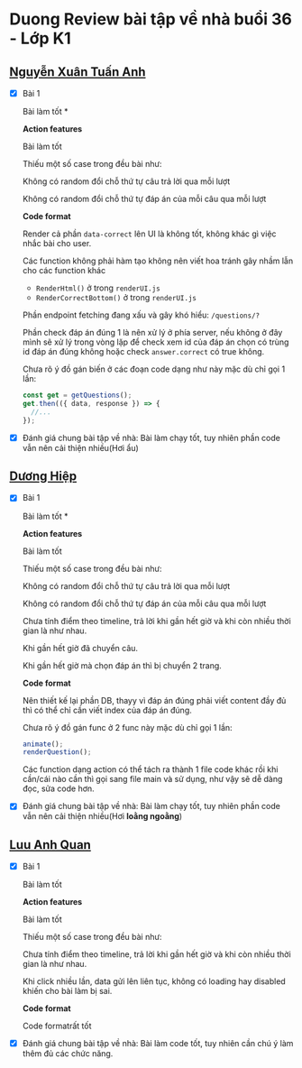 # Duong Review bài tập về nhà buổi 36 - Lớp K1

## [Nguyễn Xuân Tuấn Anh](https://xuananh2212.github.io/js-fullstack/day36/)

- [x] Bài 1

  Bài làm tốt \*

  **Action features**

  Bài làm tốt

  Thiếu một số case trong đều bài như:

  Không có random đổi chỗ thứ tự câu trả lời qua mỗi lượt

  Không có random đổi chỗ thứ tự đáp án của mỗi câu qua mỗi lượt

  **Code format**

  Render cả phần `data-correct` lên UI là không tốt, không khác gì việc nhắc bài cho user.

  Các function không phải hàm tạo không nên viết hoa tránh gây nhầm lẫn cho các function khác

  - `RenderHtml()` ở trong `renderUI.js`
  - `RenderCorrectBottom()` ở trong `renderUI.js`

  Phần endpoint fetching đang xấu và gây khó hiểu: `/questions/?`

  Phần check đáp án đúng 1 là nên xử lý ở phía server, nếu không ở đây mình sẽ xử lý trong vòng lặp để check xem id của đáp án chọn có trùng id đáp án đúng không hoặc check `answer.correct` có true không.

  Chưa rõ ý đồ gán biến ở các đoạn code dạng như này mặc dù chỉ gọi 1 lần:

  ```javascript
  const get = getQuestions();
  get.then(({ data, response }) => {
    //...
  });
  ```

- [x] Đánh giá chung bài tập về nhà: Bài làm chạy tốt, tuy nhiên phần code vẫn nên cải thiện nhiều(Hơi ẩu)

## [Dương Hiệp](https://duonghiep416.github.io/duonghiep_f8_fullstack/Day36/)

- [x] Bài 1

  Bài làm tốt \*

  **Action features**

  Bài làm tốt

  Thiếu một số case trong đều bài như:

  Không có random đổi chỗ thứ tự câu trả lời qua mỗi lượt

  Không có random đổi chỗ thứ tự đáp án của mỗi câu qua mỗi lượt

  Chưa tính điểm theo timeline, trả lời khi gần hết giờ và khi còn nhiều thời gian là như nhau.

  Khi gần hết giờ đã chuyển câu.

  Khi gần hết giờ mà chọn đáp án thì bị chuyển 2 trang.

  **Code format**

  Nên thiết kế lại phần DB, thayy vì đáp án đúng phải viết content đầy đủ thì có thể chỉ cần viết index của đáp án đúng.

  Chưa rõ ý đồ gán func ở 2 func này mặc dù chỉ gọi 1 lần:

  ```javascript
  animate();
  renderQuestion();
  ```

  Các function dạng action có thể tách ra thành 1 file code khác rồi khi cần/cái nào cần thì gọi sang file main và sử dụng, như vậy sẽ dễ dàng đọc, sửa code hơn.

- [x] Đánh giá chung bài tập về nhà: Bài làm chạy tốt, tuy nhiên phần code vẫn nên cải thiện nhiều(Hơi **loằng ngoằng**)

## [Luu Anh Quan](https://anhquan2211.github.io/F8-OFFLINE/f8-offline-day36/index.html)

- [x] Bài 1

  Bài làm tốt

  **Action features**

  Bài làm tốt

  Thiếu một số case trong đều bài như:

  Chưa tính điểm theo timeline, trả lời khi gần hết giờ và khi còn nhiều thời gian là như nhau.

  Khi click nhiều lần, data gửi lên liên tục, không có loading hay disabled khiến cho bài làm bị sai.

  **Code format**

  Code formatrất tốt

- [x] Đánh giá chung bài tập về nhà: Bài làm code tốt, tuy nhiên cần chú ý làm thêm đủ các chức năng.
